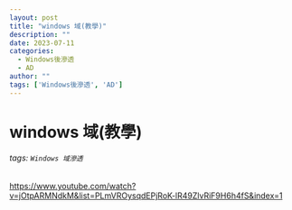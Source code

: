 ```yaml
---
layout: post
title: "windows 域(教學)"
description: ""
date: 2023-07-11
categories:
  - Windows後滲透
  - AD
author: ""
tags: ['Windows後滲透', 'AD']
---
```




# windows 域(教學)
###### tags: `Windows 域滲透`
https://www.youtube.com/watch?v=jOtpARMNdkM&list=PLmVROysqdEPjRoK-lR49ZlvRiF9H6h4fS&index=1



